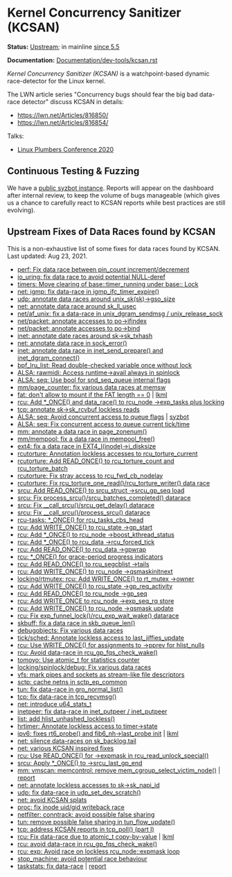 Kernel Concurrency Sanitizer (KCSAN)
====================================

**Status:** [Upstream](https://git.kernel.org/pub/scm/linux/kernel/git/torvalds/linux.git/log/kernel/kcsan); in mainline [since 5.5](https://git.kernel.org/pub/scm/linux/kernel/git/torvalds/linux.git/commit/?id=dfd402a4c4baae42398ce9180ff424d589b8bffc)

**Documentation:** [Documentation/dev-tools/kcsan.rst](https://www.kernel.org/doc/html/latest/dev-tools/kcsan.html)

*Kernel Concurrency Sanitizer (KCSAN)* is a watchpoint-based dynamic race-detector for the Linux kernel.

The LWN article series "Concurrency bugs should fear the big bad data-race detector" discuss KCSAN in details:

* https://lwn.net/Articles/816850/
* https://lwn.net/Articles/816854/

Talks:

* [Linux Plumbers Conference 2020](/kcsan/LPC2020-KCSAN.pdf)

## Continuous Testing & Fuzzing

We have a [public syzbot instance](https://syzkaller.appspot.com/upstream?manager=ci2-upstream-kcsan-gce). Reports will appear on the dashboard after internal review, to keep the volume of bugs manageable (which gives us a chance to carefully react to KCSAN reports while best practices are still evolving).

## Upstream Fixes of Data Races found by KCSAN

This is a non-exhaustive list of some fixes for data races found by KCSAN.
Last updated: Aug 23, 2021.

* [perf: Fix data race between pin_count increment/decrement](https://git.kernel.org/pub/scm/linux/kernel/git/torvalds/linux.git/commit/?id=6c605f8371159432ec61cbb1488dcf7ad24ad19a)
* [io_uring: fix data race to avoid potential NULL-deref](https://git.kernel.org/pub/scm/linux/kernel/git/torvalds/linux.git/commit/?id=b16ef427adf31fb4f6522458d37b3fe21d6d03b8)
* [timers: Move clearing of base::timer_running under base:: Lock](https://git.kernel.org/pub/scm/linux/kernel/git/torvalds/linux.git/commit/?id=bb7262b295472eb6858b5c49893954794027cd84)
* [net: igmp: fix data-race in igmp_ifc_timer_expire()](https://git.kernel.org/pub/scm/linux/kernel/git/torvalds/linux.git/commit/?id=4a2b285e7e103d4d6c6ed3e5052a0ff74a5d7f15)
* [udp: annotate data races around unix_sk(sk)->gso_size](https://git.kernel.org/pub/scm/linux/kernel/git/torvalds/linux.git/commit/?id=18a419bad63b7f68a1979e28459782518e7b6bbe)
* [net: annotate data race around sk_ll_usec](https://git.kernel.org/pub/scm/linux/kernel/git/torvalds/linux.git/commit/?id=0dbffbb5335a1e3aa6855e4ee317e25e669dd302)
* [net/af_unix: fix a data-race in unix_dgram_sendmsg / unix_release_sock](https://git.kernel.org/pub/scm/linux/kernel/git/torvalds/linux.git/commit/?id=a494bd642d9120648b06bb7d28ce6d05f55a7819)
* [net/packet: annotate accesses to po->ifindex](https://git.kernel.org/pub/scm/linux/kernel/git/torvalds/linux.git/commit/?id=e032f7c9c7cefffcfb79b9fc16c53011d2d9d11f)
* [net/packet: annotate accesses to po->bind](https://git.kernel.org/pub/scm/linux/kernel/git/torvalds/linux.git/commit/?id=c7d2ef5dd4b03ed0ee1d13bc0c55f9cf62d49bd6)
* [inet: annotate date races around sk->sk_txhash](https://git.kernel.org/pub/scm/linux/kernel/git/torvalds/linux.git/commit/?id=b71eaed8c04f72a919a9c44e83e4ee254e69e7f3)
* [net: annotate data race in sock_error()](https://git.kernel.org/pub/scm/linux/kernel/git/torvalds/linux.git/commit/?id=f13ef10059ccf5f4ed201cd050176df62ec25bb8)
* [inet: annotate data race in inet_send_prepare() and inet_dgram_connect()](https://git.kernel.org/pub/scm/linux/kernel/git/torvalds/linux.git/commit/?id=dcd01eeac14486b56a790f5cce9b823440ba5b34)
* [bpf_lru_list: Read double-checked variable once without lock](https://git.kernel.org/pub/scm/linux/kernel/git/torvalds/linux.git/commit/?id=6df8fb83301d68ea0a0c0e1cbcc790fcc333ed12)
* [ALSA: rawmidi: Access runtime->avail always in spinlock](https://git.kernel.org/pub/scm/linux/kernel/git/torvalds/linux.git/commit/?id=88a06d6fd6b369d88cec46c62db3e2604a2f50d5)
* [ALSA: seq: Use bool for snd_seq_queue internal flags](https://git.kernel.org/pub/scm/linux/kernel/git/torvalds/linux.git/commit/?id=4ebd47037027c4beae99680bff3b20fdee5d7c1e)
* [mm/page_counter: fix various data races at memsw](https://git.kernel.org/pub/scm/linux/kernel/git/torvalds/linux.git/commit/?id=6e4bd50f3888fa8fea8bc66a0ad4ad5f1c862961)
* [fat: don't allow to mount if the FAT length == 0](https://git.kernel.org/pub/scm/linux/kernel/git/torvalds/linux.git/commit/?id=b1b65750b8db67834482f758fc385bfa7560d228) | [lkml](https://lkml.kernel.org/r/0000000000000cfff005a26226ce@google.com)
* [rcu: Add *_ONCE() and data_race() to rcu_node ->exp_tasks plus locking](https://git.kernel.org/pub/scm/linux/kernel/git/torvalds/linux.git/commit/?id=314eeb43e5f22856b281c91c966e51e5782a3498)
* [tcp: annotate sk->sk_rcvbuf lockless reads](https://git.kernel.org/pub/scm/linux/kernel/git/torvalds/linux.git/commit/?id=ebb3b78db7bf842270a46fd4fe7cc45c78fa5ed6)
* [ALSA: seq: Avoid concurrent access to queue flags](https://git.kernel.org/pub/scm/linux/kernel/git/torvalds/linux.git/commit/?id=bb51e669fa49feb5904f452b2991b240ef31bc97) | [syzbot](https://syzkaller.appspot.com/bug?id=7f6dc75cdfdaa26c6ba5c170063af241807683f6) 
* [ALSA: seq: Fix concurrent access to queue current tick/time](https://git.kernel.org/pub/scm/linux/kernel/git/torvalds/linux.git/commit/?id=dc7497795e014d84699c3b8809ed6df35352dd74)
* [mm: annotate a data race in page_zonenum()](https://lore.kernel.org/patchwork/patch/1194300/)
* [mm/mempool: fix a data race in mempool_free()](https://lore.kernel.org/patchwork/patch/1192684/)
* [ext4: fix a data race in EXT4_I(inode)->i_disksize](https://lore.kernel.org/patchwork/patch/1190562/)
* [rcutorture: Annotation lockless accesses to rcu_torture_current](https://lore.kernel.org/patchwork/patch/1195006/)
* [rcutorture: Add READ_ONCE() to rcu_torture_count and rcu_torture_batch](https://lore.kernel.org/patchwork/patch/1195005/)
* [rcutorture: Fix stray access to rcu_fwd_cb_nodelay](https://lore.kernel.org/patchwork/patch/1195004/)
* [rcutorture: Fix rcu_torture_one_read()/rcu_torture_writer() data race](https://lore.kernel.org/patchwork/patch/1195003/)
* [srcu: Add READ_ONCE() to srcu_struct ->srcu_gp_seq load](https://lore.kernel.org/patchwork/patch/1194990/)
* [srcu: Fix process_srcu()/srcu_batches_completed() datarace](https://lore.kernel.org/patchwork/patch/1194989/)
* [srcu: Fix __call_srcu()/srcu_get_delay() datarace](https://lore.kernel.org/patchwork/patch/1194988/)
* [srcu: Fix __call_srcu()/process_srcu() datarace](https://lore.kernel.org/patchwork/patch/1194987/)
* [rcu-tasks: *_ONCE() for rcu_tasks_cbs_head](https://lore.kernel.org/patchwork/patch/1194983/)
* [rcu: Add WRITE_ONCE() to rcu_state ->gp_start](https://lore.kernel.org/patchwork/patch/1194955/)
* [rcu: Add *_ONCE() to rcu_node ->boost_kthread_status](https://lore.kernel.org/patchwork/patch/1194952/)
* [rcu: Add *_ONCE() to rcu_data ->rcu_forced_tick](https://lore.kernel.org/patchwork/patch/1194951/)
* [rcu: Add READ_ONCE() to rcu_data ->gpwrap](https://lore.kernel.org/patchwork/patch/1194950/)
* [rcu: *_ONCE() for grace-period progress indicators](https://lore.kernel.org/patchwork/patch/1194948/)
* [rcu: Add READ_ONCE() to rcu_segcblist ->tails](https://lore.kernel.org/patchwork/patch/1194947/)
* [rcu: Add WRITE_ONCE() to rcu_node ->qsmaskinitnext](https://lore.kernel.org/patchwork/patch/1194945/)
* [locking/rtmutex: rcu: Add WRITE_ONCE() to rt_mutex ->owner](https://lore.kernel.org/patchwork/patch/1194946/)
* [rcu: Add WRITE_ONCE() to rcu_state ->gp_req_activity](https://lore.kernel.org/patchwork/patch/1194944/)
* [rcu: Add READ_ONCE() to rcu_node ->gp_seq](https://lore.kernel.org/patchwork/patch/1194943/)
* [rcu: Add WRITE_ONCE to rcu_node ->exp_seq_rq store](https://lore.kernel.org/patchwork/patch/1194942/)
* [rcu: Add WRITE_ONCE() to rcu_node ->qsmask update](https://lore.kernel.org/patchwork/patch/1194941/)
* [rcu: Fix exp_funnel_lock()/rcu_exp_wait_wake() datarace](https://lore.kernel.org/patchwork/patch/1194939/)
* [skbuff: fix a data race in skb_queue_len()](https://git.kernel.org/pub/scm/linux/kernel/git/torvalds/linux.git/commit/?id=86b18aaa2b5b5bb48e609cd591b3d2d0fdbe0442)
* [debugobjects: Fix various data races](https://git.kernel.org/pub/scm/linux/kernel/git/torvalds/linux.git/commit/?id=35fd7a637c42bb54ba4608f4d40ae6e55fc88781)
* [tick/sched: Annotate lockless access to last_jiffies_update](https://git.kernel.org/pub/scm/linux/kernel/git/torvalds/linux.git/commit/?id=de95a991bb72e009f47e0c4bbc90fc5f594588d5)
* [rcu: Use WRITE_ONCE() for assignments to ->pprev for hlist_nulls](https://git.kernel.org/pub/scm/linux/kernel/git/torvalds/linux.git/commit/?id=860c8802ace14c646864795e057349c9fb2d60ad)
* [rcu: Avoid data-race in rcu_gp_fqs_check_wake()](https://git.kernel.org/pub/scm/linux/kernel/git/torvalds/linux.git/commit/?id=6935c3983b246d5fbfebd3b891c825e65c118f2d)
* [tomoyo: Use atomic_t for statistics counter](https://git.kernel.org/pub/scm/linux/kernel/git/torvalds/linux.git/commit/?id=a8772fad0172aeae339144598b809fd8d4823331)
* [locking/spinlock/debug: Fix various data races](https://git.kernel.org/pub/scm/linux/kernel/git/torvalds/linux.git/commit/?id=1a365e822372ba24c9da0822bc583894f6f3d821)
* [vfs: mark pipes and sockets as stream-like file descriptors](https://git.kernel.org/pub/scm/linux/kernel/git/torvalds/linux.git/commit/?id=d8e464ecc17b4444e9a3e148a9748c4828c6328c)
* [sctp: cache netns in sctp_ep_common](https://git.kernel.org/pub/scm/linux/kernel/git/torvalds/linux.git/commit/?id=312434617cb16be5166316cf9d08ba760b1042a1)
* [tun: fix data-race in gro_normal_list()](https://git.kernel.org/pub/scm/linux/kernel/git/torvalds/linux.git/commit/?id=c39e342a050a4425348e6fe7f75827c0a1a7ebc5)
* [tcp: fix data-race in tcp_recvmsg()](http://lkml.kernel.org/r/20191106205933.149697-1-edumazet@google.com)
* [net: introduce u64_stats_t](http://lkml.kernel.org/r/20191108002722.129055-1-edumazet@google.com)
* [inetpeer: fix data-race in inet_putpeer / inet_putpeer](http://lkml.kernel.org/r/20191107183042.6286-1-edumazet@google.com)
* [list: add hlist_unhashed_lockless()](http://lkml.kernel.org/r/20191107193738.195914-1-edumazet@google.com)
* [hrtimer: Annotate lockless access to timer->state](https://lore.kernel.org/lkml/20191106174804.74723-1-edumazet@google.com/)
* [ipv6: fixes rt6_probe() and fib6_nh->last_probe init](https://git.kernel.org/pub/scm/linux/kernel/git/torvalds/linux.git/commit/?id=1bef4c223b8588cf50433bdc2c6953d82949b3b3) | [lkml](https://lore.kernel.org/netdev/20191107024509.87121-1-edumazet@google.com/)
* [net: silence data-races on sk_backlog.tail](https://lore.kernel.org/netdev/20191106180411.113080-1-edumazet@google.com/)
* [net: various KCSAN inspired fixes](https://lore.kernel.org/netdev/20191105221154.232754-1-edumazet@google.com/)
* [rcu: Use READ_ONCE() for ->expmask in rcu_read_unlock_special()](http://lkml.kernel.org/r/20191104162652.GC20975@paulmck-ThinkPad-P72)
* [srcu: Apply *_ONCE() to ->srcu_last_gp_end](http://lkml.kernel.org/r/20191104161152.GB20975@paulmck-ThinkPad-P72)
* [mm: vmscan: memcontrol: remove mem_cgroup_select_victim_node()](http://lkml.kernel.org/r/20191030204232.139424-1-shakeelb@google.com) | [report](http://lkml.kernel.org/r/20191029005405.201986-1-shakeelb@google.com)
* [net: annotate lockless accesses to sk->sk_napi_id](http://lkml.kernel.org/r/20191029175444.83564-1-edumazet@google.com)
* [udp: fix data-race in udp_set_dev_scratch()](http://lkml.kernel.org/r/20191024184331.28920-1-edumazet@google.com)
* [net: avoid KCSAN splats](https://lore.kernel.org/netdev/20191024054452.81661-1-edumazet@google.com/)
* [proc: fix inode uid/gid writeback race](http://lkml.kernel.org/r/20191020173010.GA14744@avx2)
* [netfilter: conntrack: avoid possible false sharing](https://lore.kernel.org/netdev/20191009212451.0522979f@cakuba.netronome.com/T/)
* [tun: remove possible false sharing in tun_flow_update()](http://lkml.kernel.org/r/20191009162002.19360-1-edumazet@google.com)
* [tcp: address KCSAN reports in tcp_poll() (part I)](https://lore.kernel.org/netdev/20191011031746.16220-1-edumazet@google.com/)
* [rcu: Fix data-race due to atomic_t copy-by-value](https://git.kernel.org/pub/scm/linux/kernel/git/torvalds/linux.git/commit/?id=6cf539a87a61a4fbc43f625267dbcbcf283872ed) | [lkml](https://lore.kernel.org/lkml/20191009155743.202142-1-elver@google.com/)
* [rcu: avoid data-race in rcu_gp_fqs_check_wake()](https://lore.kernel.org/lkml/20191009212154.24709-1-edumazet@google.com/)
* [rcu: exp: Avoid race on lockless rcu_node::expmask loop](https://lore.kernel.org/lkml/20191008025056.GA2701514@tardis/)
* [stop_machine: avoid potential race behaviour](https://lore.kernel.org/lkml/20191007104536.27276-1-mark.rutland@arm.com/)
* [taskstats: fix data-race](https://lore.kernel.org/lkml/20191009114809.8643-1-christian.brauner@ubuntu.com/) | [report](https://lore.kernel.org/lkml/0000000000009b403005942237bf@google.com/)
